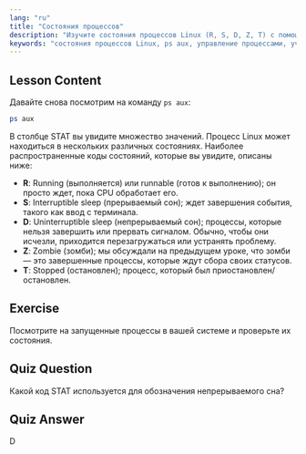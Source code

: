 ```yaml
---
lang: "ru"
title: "Состояния процессов"
description: "Изучите состояния процессов Linux (R, S, D, Z, T) с помощью `ps aux`. Разберитесь в общих кодах STAT и эффективно управляйте процессами. Начните свое путешествие в Linux!"
keywords: "состояния процессов Linux, ps aux, управление процессами, учебник Linux, Linux для начинающих, коды STAT, руководство Linux"
---
```


## Lesson Content

Давайте снова посмотрим на команду `ps aux`:

```bash
ps aux
```

В столбце STAT вы увидите множество значений. Процесс Linux может находиться в нескольких различных состояниях. Наиболее распространенные коды состояний, которые вы увидите, описаны ниже:

- **R**: Running (выполняется) или runnable (готов к выполнению); он просто ждет, пока CPU обработает его.
- **S**: Interruptible sleep (прерываемый сон); ждет завершения события, такого как ввод с терминала.
- **D**: Uninterruptible sleep (непрерываемый сон); процессы, которые нельзя завершить или прервать сигналом. Обычно, чтобы они исчезли, приходится перезагружаться или устранять проблему.
- **Z**: Zombie (зомби); мы обсуждали на предыдущем уроке, что зомби — это завершенные процессы, которые ждут сбора своих статусов.
- **T**: Stopped (остановлен); процесс, который был приостановлен/остановлен.

## Exercise

Посмотрите на запущенные процессы в вашей системе и проверьте их состояния.

## Quiz Question

Какой код STAT используется для обозначения непрерываемого сна?

## Quiz Answer

D
